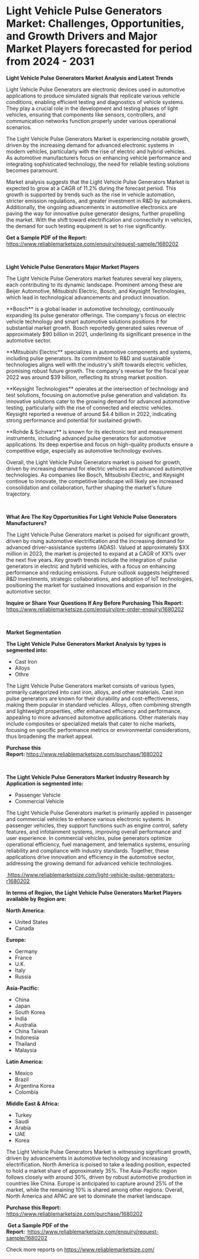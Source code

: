 <p><h1>Light Vehicle Pulse Generators Market: Challenges, Opportunities, and Growth Drivers and Major Market Players forecasted for period from 2024 - 2031</h1></p><p><strong>Light Vehicle Pulse Generators Market Analysis and Latest Trends</strong></p>
<p><p>Light Vehicle Pulse Generators are electronic devices used in automotive applications to produce simulated signals that replicate various vehicle conditions, enabling efficient testing and diagnostics of vehicle systems. They play a crucial role in the development and testing phases of light vehicles, ensuring that components like sensors, controllers, and communication networks function properly under various operational scenarios.</p><p>The Light Vehicle Pulse Generators Market is experiencing notable growth, driven by the increasing demand for advanced electronic systems in modern vehicles, particularly with the rise of electric and hybrid vehicles. As automotive manufacturers focus on enhancing vehicle performance and integrating sophisticated technology, the need for reliable testing solutions becomes paramount.</p><p>Market analysis suggests that the Light Vehicle Pulse Generators Market is expected to grow at a CAGR of 11.2% during the forecast period. This growth is supported by trends such as the rise in vehicle automation, stricter emission regulations, and greater investment in R&D by automakers. Additionally, the ongoing advancements in automotive electronics are paving the way for innovative pulse generator designs, further propelling the market. With the shift toward electrification and connectivity in vehicles, the demand for such testing equipment is set to rise significantly.</p></p>
<p><strong>Get a Sample PDF of the Report:&nbsp;</strong> <a href="https://www.reliablemarketsize.com/enquiry/request-sample/1680202?utm_campaign=1766&utm_medium=2&utm_source=Github&utm_content=ia&utm_term=28122024&utm_id=light-vehicle-pulse-generators">https://www.reliablemarketsize.com/enquiry/request-sample/1680202</a></p>
<p>&nbsp;</p>
<p><strong>Light Vehicle Pulse Generators Major Market Players</strong></p>
<p><p>The Light Vehicle Pulse Generators market features several key players, each contributing to its dynamic landscape. Prominent among these are Beijer Automotive, Mitsubishi Electric, Bosch, and Keysight Technologies, which lead in technological advancements and product innovation.</p><p>**Bosch** is a global leader in automotive technology, continuously expanding its pulse generator offerings. The company's focus on electric vehicle technology and smart automotive solutions positions it for substantial market growth. Bosch reportedly generated sales revenue of approximately $90 billion in 2021, underlining its significant presence in the automotive sector.</p><p>**Mitsubishi Electric** specializes in automotive components and systems, including pulse generators. Its commitment to R&D and sustainable technologies aligns well with the industry's shift towards electric vehicles, promising robust future growth. The company's revenue for the fiscal year 2022 was around $39 billion, reflecting its strong market position.</p><p>**Keysight Technologies** operates at the intersection of technology and test solutions, focusing on automotive pulse generation and validation. Its innovative solutions cater to the growing demand for advanced automotive testing, particularly with the rise of connected and electric vehicles. Keysight reported a revenue of around $4.4 billion in 2022, indicating strong performance and potential for sustained growth.</p><p>**Rohde & Schwarz** is known for its electronic test and measurement instruments, including advanced pulse generators for automotive applications. Its deep expertise and focus on high-quality products ensure a competitive edge, especially as automotive technology evolves.</p><p>Overall, the Light Vehicle Pulse Generators market is poised for growth, driven by increasing demand for electric vehicles and advanced automotive technologies. As companies like Bosch, Mitsubishi Electric, and Keysight continue to innovate, the competitive landscape will likely see increased consolidation and collaboration, further shaping the market's future trajectory.</p></p>
<p>&nbsp;</p>
<p><strong>What Are The Key Opportunities For Light Vehicle Pulse Generators Manufacturers?</strong></p>
<p><p>The Light Vehicle Pulse Generators market is poised for significant growth, driven by rising automotive electrification and the increasing demand for advanced driver-assistance systems (ADAS). Valued at approximately $XX million in 2023, the market is projected to expand at a CAGR of XX% over the next five years. Key growth trends include the integration of pulse generators in electric and hybrid vehicles, with a focus on enhancing performance and reducing emissions. Future outlook suggests heightened R&D investments, strategic collaborations, and adoption of IoT technologies, positioning the market for sustained innovations and expansion in the automotive sector.</p></p>
<p><strong>Inquire or Share Your Questions If Any Before Purchasing This Report:</strong> <a href="https://www.reliablemarketsize.com/enquiry/pre-order-enquiry/1680202?utm_campaign=1766&utm_medium=2&utm_source=Github&utm_content=ia&utm_term=28122024&utm_id=light-vehicle-pulse-generators">https://www.reliablemarketsize.com/enquiry/pre-order-enquiry/1680202</a></p>
<p>&nbsp;</p>
<p><strong>Market Segmentation</strong></p>
<p><strong>The Light Vehicle Pulse Generators Market Analysis by types is segmented into:</strong></p>
<p><ul><li>Cast Iron</li><li>Alloys</li><li>Othre</li></ul></p>
<p><p>The Light Vehicle Pulse Generators market consists of various types, primarily categorized into cast iron, alloys, and other materials. Cast iron pulse generators are known for their durability and cost-effectiveness, making them popular in standard vehicles. Alloys, often combining strength and lightweight properties, offer enhanced efficiency and performance, appealing to more advanced automotive applications. Other materials may include composites or specialized metals that cater to niche markets, focusing on specific performance metrics or environmental considerations, thus broadening the market appeal.</p></p>
<p><strong>Purchase this Report:&nbsp;</strong><a href="https://www.reliablemarketsize.com/purchase/1680202?utm_campaign=1766&utm_medium=2&utm_source=Github&utm_content=ia&utm_term=28122024&utm_id=light-vehicle-pulse-generators">https://www.reliablemarketsize.com/purchase/1680202</a></p>
<p>&nbsp;</p>
<p><strong>The Light Vehicle Pulse Generators Market Industry Research by Application is segmented into:</strong></p>
<p><ul><li>Passenger Vehicle</li><li>Commercial Vehicle</li></ul></p>
<p><p>The Light Vehicle Pulse Generators market is primarily applied in passenger and commercial vehicles to enhance various electronic systems. In passenger vehicles, they support functions such as engine control, safety features, and infotainment systems, improving overall performance and user experience. In commercial vehicles, pulse generators optimize operational efficiency, fuel management, and telematics systems, ensuring reliability and compliance with industry standards. Together, these applications drive innovation and efficiency in the automotive sector, addressing the growing demand for advanced vehicle technologies.</p></p>
<p><a href="https://www.reliablemarketsize.com/light-vehicle-pulse-generators-r1680202?utm_campaign=1766&utm_medium=2&utm_source=Github&utm_content=ia&utm_term=28122024&utm_id=light-vehicle-pulse-generators">&nbsp;https://www.reliablemarketsize.com/light-vehicle-pulse-generators-r1680202</a></p>
<p><strong>In terms of Region, the Light Vehicle Pulse Generators Market Players available by Region are:</strong></p>
<p>
    <p> <strong> North America: </strong>
        <ul>
            <li>United States</li>
            <li>Canada</li>
        </ul>
        </p> 
    <p> <strong> Europe: </strong>
        <ul>
            <li>Germany</li>
            <li>France</li>
            <li>U.K.</li>
            <li>Italy</li>
            <li>Russia</li>
        </ul>
        </p> 
    <p> <strong> Asia-Pacific: </strong>
        <ul>
            <li>China</li>
            <li>Japan</li>
            <li>South Korea</li>
            <li>India</li>
            <li>Australia</li>
            <li>China Taiwan</li>
            <li>Indonesia</li>
            <li>Thailand</li>
            <li>Malaysia</li>
        </ul>
        </p> 
    <p> <strong> Latin America: </strong>
        <ul>
            <li>Mexico</li>
            <li>Brazil</li>
            <li>Argentina Korea</li>
            <li>Colombia</li>
        </ul>
        </p> 
    <p> <strong> Middle East & Africa: </strong>
        <ul>
            <li>Turkey</li>
            <li>Saudi</li>
            <li>Arabia</li>
            <li>UAE</li>
            <li>Korea</li>
        </ul>
    </p>
    </p>
<p><p>The Light Vehicle Pulse Generators Market is witnessing significant growth, driven by advancements in automotive technology and increasing electrification. North America is poised to take a leading position, expected to hold a market share of approximately 35%. The Asia-Pacific region follows closely with around 30%, driven by robust automotive production in countries like China. Europe is anticipated to capture around 25% of the market, while the remaining 10% is shared among other regions. Overall, North America and APAC are set to dominate the market landscape.</p></p>
<p><strong>Purchase this Report: </strong><a href="https://www.reliablemarketsize.com/purchase/1680202?utm_campaign=1766&utm_medium=2&utm_source=Github&utm_content=ia&utm_term=28122024&utm_id=light-vehicle-pulse-generators">https://www.reliablemarketsize.com/purchase/1680202</a></p>
<p>&nbsp;<strong>Get a Sample PDF of the Report:&nbsp;&nbsp;</strong><a href="https://www.reliablemarketsize.com/enquiry/request-sample/1680202?utm_campaign=1766&utm_medium=2&utm_source=Github&utm_content=ia&utm_term=28122024&utm_id=light-vehicle-pulse-generators">https://www.reliablemarketsize.com/enquiry/request-sample/1680202</a></p>
<p><strong></strong></p>
<p>Check more reports on <a href="https://www.reliablemarketsize.com/?utm_campaign=1766&utm_medium=2&utm_source=Github&utm_content=ia&utm_term=28122024&utm_id=light-vehicle-pulse-generators">https://www.reliablemarketsize.com/</a></p>
